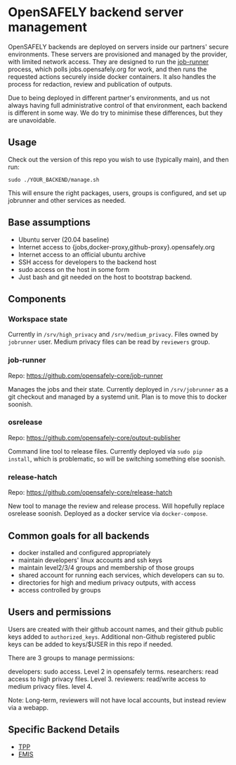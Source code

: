 # OpenSAFELY backend server management

OpenSAFELY backends are deployed on servers inside our partners' secure
environments. These servers are provisioned and managed by the provider,
with limited network access. They are designed to run the
[job-runner](https://github.com/opensafely-core/job-runner) process,
which polls jobs.opensafely.org for work, and then runs the requested
actions securely inside docker containers. It also handles the process for
redaction, review and publication of outputs.

Due to being deployed in different partner's environments, and us not
always having full administrative control of that environment, each
backend is different in some way. We do try to minimise these
differences, but they are unavoidable.

## Usage

Check out the version of this repo you wish to use (typically main), and then run:

    sudo ./YOUR_BACKEND/manage.sh

This will ensure the right packages, users, groups is configured, and set up
jobrunner and other services as needed.

## Base assumptions

 * Ubuntu server (20.04 baseline)
 * Internet access to {jobs,docker-proxy,github-proxy}.opensafely.org
 * Internet access to an official ubuntu archive
 * SSH access for developers to the backend host
 * sudo access on the host in some form
 * Just bash and git needed on the host to bootstrap backend.

## Components

### Workspace state

Currently in `/srv/high_privacy` and `/srv/medium_privacy`. Files owned by
`jobrunner` user. Medium privacy files can be read by `reviewers` group.

### job-runner
 
Repo: https://github.com/opensafely-core/job-runner

Manages the jobs and their state. Currently deployed in `/srv/jobrunner` as a git
checkout and managed by a systemd unit.  Plan is to move this to docker
soonish.

### osrelease

Repo: https://github.com/opensafely-core/output-publisher

Command line tool to release files. Currently deployed via `sudo pip install`,
which is problematic, so will be switching something else soonish.

### release-hatch

Repo: https://github.com/opensafely-core/release-hatch

New tool to manage the review and release process. Will hopefully replace osrelease soonish.
Deployed as a docker service via `docker-compose`.


## Common goals for all backends

 * docker installed and configured appropriately
 * maintain developers' linux accounts and ssh keys
 * maintain level2/3/4 groups and membership of those groups
 * shared account for running each services, which developers can su to.
 * directories for high and medium privacy outputs, with access
 * access controlled by groups

## Users and permissions

Users are created with their github account names, and their github public keys
added to `authorized_keys`. Additional non-Github registered public keys can be
added to keys/$USER in this repo if needed.

There are 3 groups to manage permissions:

developers: sudo access. Level 2 in opensafely terms.
researchers: read access to high privacy files. Level 3.
reviewers: read/write access to medium privacy files. level 4.

Note: Long-term, reviewers will not have local accounts, but instead review via a webapp.


## Specific Backend Details

 - [TPP](tpp-backend/README.md)
 - [EMIS](emis-backend/README.md)
